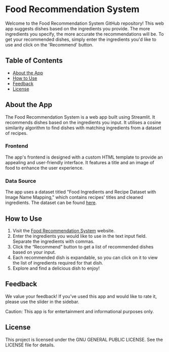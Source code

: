 # Food Recommendation System

Welcome to the Food Recommendation System GitHub repository! This web app suggests dishes based on the ingredients you provide. The more ingredients you specify, the more accurate the recommendations will be. To get your recommended dishes, simply enter the ingredients you'd like to use and click on the 'Recommend' button.

## Table of Contents

- [About the App](#about-the-app)
- [How to Use](#how-to-use)
- [Feedback](#feedback)
- [License](#license)

## About the App

The Food Recommendation System is a web app built using Streamlit. It recommends dishes based on the ingredients you input. It utilises a cosine similarity algorithm to find dishes with matching ingredients from a dataset of recipes.

### Frontend

The app's frontend is designed with a custom HTML template to provide an appealing and user-friendly interface. It features a title and an image of food to enhance the user experience.

### Data Source

The app uses a dataset titled "Food Ingredients and Recipe Dataset with Image Name Mapping," which contains recipes' titles and cleaned ingredients. The dataset can be found [here](https://www.kaggle.com/datasets/pes12017000148/food-ingredients-and-recipe-dataset-with-images).


## How to Use

1. Visit the [Food Recommendation System](https://foodrecommendationsystem.streamlit.app) website.
2. Enter the ingredients you would like to use in the text input field. Separate the ingredients with commas.
3. Click the “Recommend” button to get a list of recommended dishes based on your input.
4. Each recommended dish is expandable, so you can click on it to view the list of ingredients required for that dish.
5. Explore and find a delicious dish to enjoy!

## Feedback

We value your feedback! If you’ve used this app and would like to rate it, please use the slider in the sidebar.

Caution: This app is for entertainment and informational purposes only.

## License

This project is licensed under the GNU GENERAL PUBLIC LICENSE. See the LICENSE file for details.

